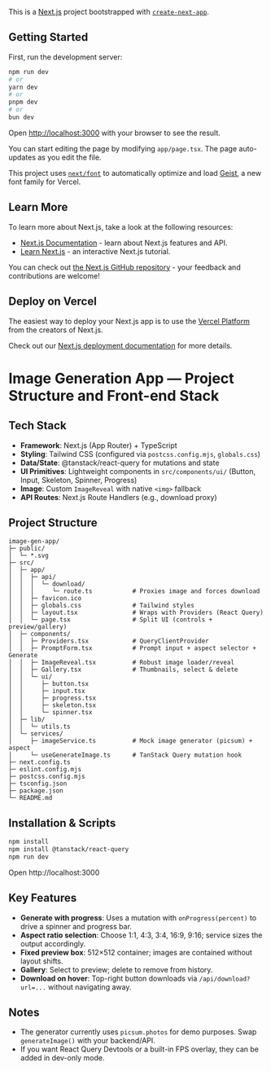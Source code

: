 This is a [Next.js](https://nextjs.org) project bootstrapped with [`create-next-app`](https://nextjs.org/docs/app/api-reference/cli/create-next-app).

## Getting Started

First, run the development server:

```bash
npm run dev
# or
yarn dev
# or
pnpm dev
# or
bun dev
```

Open [http://localhost:3000](http://localhost:3000) with your browser to see the result.

You can start editing the page by modifying `app/page.tsx`. The page auto-updates as you edit the file.

This project uses [`next/font`](https://nextjs.org/docs/app/building-your-application/optimizing/fonts) to automatically optimize and load [Geist](https://vercel.com/font), a new font family for Vercel.

## Learn More

To learn more about Next.js, take a look at the following resources:

- [Next.js Documentation](https://nextjs.org/docs) - learn about Next.js features and API.
- [Learn Next.js](https://nextjs.org/learn) - an interactive Next.js tutorial.

You can check out [the Next.js GitHub repository](https://github.com/vercel/next.js) - your feedback and contributions are welcome!

## Deploy on Vercel

The easiest way to deploy your Next.js app is to use the [Vercel Platform](https://vercel.com/new?utm_medium=default-template&filter=next.js&utm_source=create-next-app&utm_campaign=create-next-app-readme) from the creators of Next.js.

Check out our [Next.js deployment documentation](https://nextjs.org/docs/app/building-your-application/deploying) for more details.

# Image Generation App — Project Structure and Front-end Stack


## Tech Stack
- **Framework**: Next.js (App Router) + TypeScript
- **Styling**: Tailwind CSS (configured via `postcss.config.mjs`, `globals.css`)
- **Data/State**: @tanstack/react-query for mutations and state
- **UI Primitives**: Lightweight components in `src/components/ui/` (Button, Input, Skeleton, Spinner, Progress)
- **Image**: Custom `ImageReveal` with native `<img>` fallback
- **API Routes**: Next.js Route Handlers (e.g., download proxy)

## Project Structure
```text
image-gen-app/
├─ public/
│  └─ *.svg
├─ src/
│  ├─ app/
│  │  ├─ api/
│  │  │  └─ download/
│  │  │     └─ route.ts           # Proxies image and forces download
│  │  ├─ favicon.ico
│  │  ├─ globals.css              # Tailwind styles
│  │  ├─ layout.tsx               # Wraps with Providers (React Query)
│  │  └─ page.tsx                 # Split UI (controls + preview/gallery)
│  ├─ components/
│  │  ├─ Providers.tsx            # QueryClientProvider
│  │  ├─ PromptForm.tsx           # Prompt input + aspect selector + Generate
│  │  ├─ ImageReveal.tsx          # Robust image loader/reveal
│  │  ├─ Gallery.tsx              # Thumbnails, select & delete
│  │  └─ ui/
│  │     ├─ button.tsx
│  │     ├─ input.tsx
│  │     ├─ progress.tsx
│  │     ├─ skeleton.tsx
│  │     └─ spinner.tsx
│  ├─ lib/
│  │  └─ utils.ts
│  └─ services/
│     ├─ imageService.ts          # Mock image generator (picsum) + aspect
│     └─ useGenerateImage.ts      # TanStack Query mutation hook
├─ next.config.ts
├─ eslint.config.mjs
├─ postcss.config.mjs
├─ tsconfig.json
├─ package.json
└─ README.md
```

## Installation & Scripts
```bash
npm install
npm install @tanstack/react-query
npm run dev
```

Open http://localhost:3000

## Key Features
- **Generate with progress**: Uses a mutation with `onProgress(percent)` to drive a spinner and progress bar.
- **Aspect ratio selection**: Choose 1:1, 4:3, 3:4, 16:9, 9:16; service sizes the output accordingly.
- **Fixed preview box**: 512×512 container; images are contained without layout shifts.
- **Gallery**: Select to preview; delete to remove from history.
- **Download on hover**: Top-right button downloads via `/api/download?url=...` without navigating away.

## Notes
- The generator currently uses `picsum.photos` for demo purposes. Swap `generateImage()` with your backend/API.
- If you want React Query Devtools or a built-in FPS overlay, they can be added in dev-only mode.
